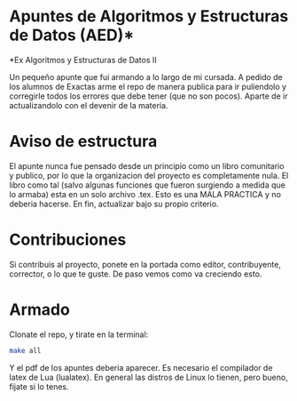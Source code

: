 # Apuntes de Algoritmos y Estructuras de Datos (AED)*

*Ex Algoritmos y Estructuras de Datos II

Un pequeño apunte que fui armando a lo largo de mi cursada. A pedido de los alumnos de Exactas arme el repo de manera publica para ir puliendolo y corregirle todos los errores que debe tener (que no son pocos). Aparte de ir actualizandolo con el devenir de la materia.

# Aviso de estructura

El apunte nunca fue pensado desde un principio como un libro comunitario y publico, por lo que la organizacion del proyecto es completamente nula. El libro como tal (salvo algunas funciones que fueron surgiendo a medida que lo armaba) esta en un solo archivo .tex. Esto es una MALA PRACTICA y no deberia hacerse. En fin, actualizar bajo su propio criterio.

# Contribuciones

Si contribuis al proyecto, ponete en la portada como editor, contribuyente, corrector, o lo que te guste. De paso vemos como va creciendo esto.

# Armado

Clonate el repo, y tirate en la terminal:

```bash
make all
```

Y el pdf de los apuntes deberia aparecer. Es necesario el compilador de latex de Lua (lualatex). En general las distros de Linux lo tienen, pero bueno, fijate si lo tenes.
